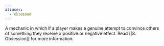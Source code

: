 ```yaml
---
aliases:
  - obsessed
---
```

A mechanic in which if a player makes a genuine attempt to convince others of something they receive a positive or negative effect.
Read [[8. Obsession]] for more information.